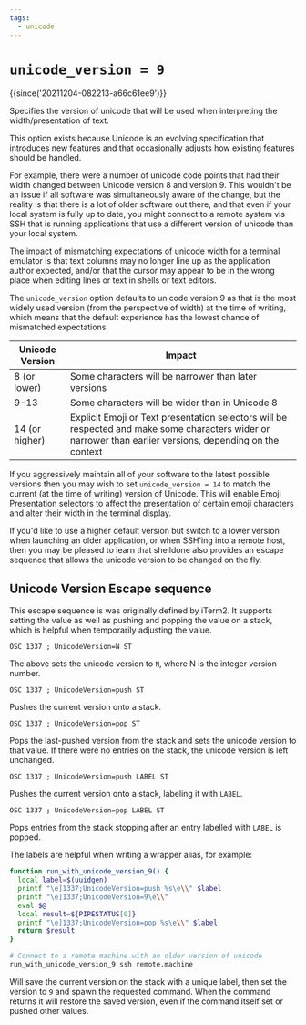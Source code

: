 ```yaml
---
tags:
  - unicode
---
```

# `unicode_version = 9`

{{since('20211204-082213-a66c61ee9')}}

Specifies the version of unicode that will be used when interpreting the
width/presentation of text.

This option exists because Unicode is an evolving specification that introduces
new features and that occasionally adjusts how existing features should be
handled.

For example, there were a number of unicode code points that had their width
changed between Unicode version 8 and version 9. This wouldn't be an issue
if all software was simultaneously aware of the change, but the reality is
that there is a lot of older software out there, and that even if your local
system is fully up to date, you might connect to a remote system vis SSH
that is running applications that use a different version of unicode than
your local system.

The impact of mismatching expectations of unicode width for a terminal emulator
is that text columns may no longer line up as the application author expected,
and/or that the cursor may appear to be in the wrong place when editing lines
or text in shells or text editors.

The `unicode_version` option defaults to unicode version 9 as that is the most
widely used version (from the perspective of width) at the time of writing,
which means that the default experience has the lowest chance of mismatched
expectations.

| Unicode Version | Impact |
| --------------- | ------ |
| 8 (or lower)    | Some characters will be narrower than later versions |
| 9-13            | Some characters will be wider than in Unicode 8 |
| 14 (or higher)  | Explicit Emoji or Text presentation selectors will be respected and make some characters wider or narrower than earlier versions, depending on the context |

If you aggressively maintain all of your software to the latest possible
versions then you may wish to set `unicode_version = 14` to match the current
(at the time of writing) version of Unicode.  This will enable Emoji
Presentation selectors to affect the presentation of certain emoji characters
and alter their width in the terminal display.

If you'd like to use a higher default version but switch to a lower version
when launching an older application, or when SSH'ing into a remote host, then
you may be pleased to learn that shelldone also provides an escape sequence that
allows the unicode version to be changed on the fly.

## Unicode Version Escape sequence

This escape sequence is was originally defined by iTerm2. It supports setting
the value as well as pushing and popping the value on a stack, which is helpful
when temporarily adjusting the value.

```
OSC 1337 ; UnicodeVersion=N ST
```

The above sets the unicode version to `N`, where N is the integer version number.

```
OSC 1337 ; UnicodeVersion=push ST
```

Pushes the current version onto a stack.

```
OSC 1337 ; UnicodeVersion=pop ST
```

Pops the last-pushed version from the stack and sets the unicode version to that value.
If there were no entries on the stack, the unicode version is left unchanged.

```
OSC 1337 ; UnicodeVersion=push LABEL ST
```

Pushes the current version onto a stack, labeling it with `LABEL`.

```
OSC 1337 ; UnicodeVersion=pop LABEL ST
```

Pops entries from the stack stopping after an entry labelled with `LABEL` is popped.


The labels are helpful when writing a wrapper alias, for example:

```bash
function run_with_unicode_version_9() {
  local label=$(uuidgen)
  printf "\e]1337;UnicodeVersion=push %s\e\\" $label
  printf "\e]1337;UnicodeVersion=9\e\\"
  eval $@
  local result=${PIPESTATUS[0]}
  printf "\e]1337;UnicodeVersion=pop %s\e\\" $label
  return $result
}

# Connect to a remote machine with an older version of unicode
run_with_unicode_version_9 ssh remote.machine
```

Will save the current version on the stack with a unique label, then set the version to `9`
and spawn the requested command.  When the command returns it will restore the saved
version, even if the command itself set or pushed other values.

